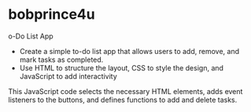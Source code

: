# bobprince4u

o-Do List App

- Create a simple to-do list app that allows users to add, remove, and mark tasks as completed.
- Use HTML to structure the layout, CSS to style the design, and JavaScript to add interactivity

This JavaScript code selects the necessary HTML elements, adds event listeners to the buttons, and defines functions to add and delete tasks.
